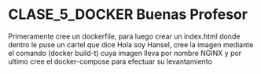 # CLASE_5_DOCKER Buenas Profesor 
Primeramente cree un dockerfile,
para luego crear un index.html  donde dentro le puse un cartel que dice Hola soy Hansel,
cree la imagen mediante el comando (docker build-t) cuya imagen lleva por nombre  NGINX
y por ultimo cree el docker-compose para efectuar su levantamiento 
